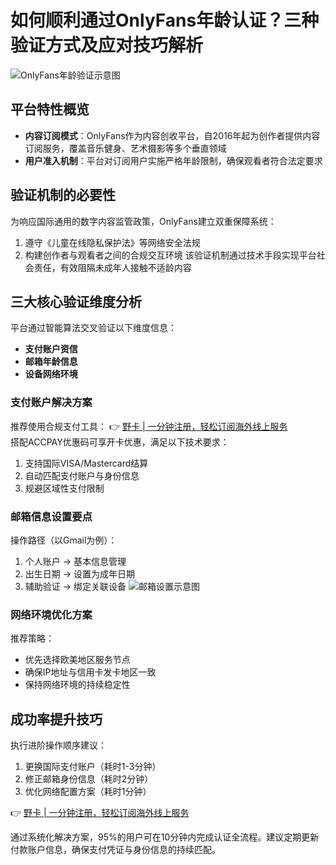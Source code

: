 # 如何顺利通过OnlyFans年龄认证？三种验证方式及应对技巧解析

![OnlyFans年龄验证示意图](https://bbtdd.com/wp-content/uploads/img/0003248064812999.webp)

## 平台特性概览
- **内容订阅模式**：OnlyFans作为内容创收平台，自2016年起为创作者提供内容订阅服务，覆盖音乐健身、艺术摄影等多个垂直领域
- **用户准入机制**：平台对订阅用户实施严格年龄限制，确保观看者符合法定要求

## 验证机制的必要性
为响应国际通用的数字内容监管政策，OnlyFans建立双重保障系统：
1. 遵守《儿童在线隐私保护法》等网络安全法规
2. 构建创作者与观看者之间的合规交互环境
该验证机制通过技术手段实现平台社会责任，有效阻隔未成年人接触不适龄内容

## 三大核心验证维度分析
平台通过智能算法交叉验证以下维度信息：
- **支付账户资信**
- **邮箱年龄信息**
- **设备网络环境**

### 支付账户解决方案
推荐使用合规支付工具：
👉 [野卡 | 一分钟注册，轻松订阅海外线上服务](https://bbtdd.com/yeka)  
搭配ACCPAY优惠码可享开卡优惠，满足以下技术要求：
1. 支持国际VISA/Mastercard结算
2. 自动匹配支付账户与身份信息
3. 规避区域性支付限制

### 邮箱信息设置要点
操作路径（以Gmail为例）：
1. 个人账户 → 基本信息管理
2. 出生日期 → 设置为成年日期
3. 辅助验证 → 绑定关联设备
![邮箱设置示意图](https://bbtdd.com/wp-content/uploads/img/4984789523838.webp)

### 网络环境优化方案
推荐策略：
- 优先选择欧美地区服务节点
- 确保IP地址与信用卡发卡地区一致
- 保持网络环境的持续稳定性

## 成功率提升技巧
执行进阶操作顺序建议：
1. 更换国际支付账户（耗时1-3分钟）
2. 修正邮箱身份信息（耗时2分钟）
3. 优化网络配置方案（耗时1分钟）

👉 [野卡 | 一分钟注册，轻松订阅海外线上服务](https://bbtdd.com/yeka)  

通过系统化解决方案，95%的用户可在10分钟内完成认证全流程。建议定期更新付款账户信息，确保支付凭证与身份信息的持续匹配。